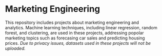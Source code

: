 # Marketing Engineering
This repository includes projects about marketing engineering and analytics. Machine learning techniques, including linear regression, random forest, and clustering, are used in these projects, addressing popolar marketing topics such as forecasing car sales and predicting housing prices.
*Due to privacy issues, datasets used in these projects will not be uploaded.*
